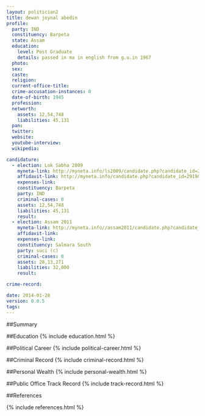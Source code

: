 ```yaml
---
layout: politician2
title: dewan joynal abedin
profile: 
  party: IND
  constituency: Barpeta
  state: Assam
  education: 
    level: Post Graduate
    details: passed in ma in english from g.u.in 1967
  photo: 
  sex: 
  caste: 
  religion: 
  current-office-title: 
  crime-accusation-instances: 0
  date-of-birth: 1945
  profession: 
  networth: 
    assets: 12,54,748
    liabilities: 45,131
  pan: 
  twitter: 
  website: 
  youtube-interview: 
  wikipedia: 

candidature: 
  - election: Lok Sabha 2009
    myneta-link: http://myneta.info/ls2009/candidate.php?candidate_id=2919
    affidavit-link: http://myneta.info/candidate.php?candidate_id=2919&scan=original
    expenses-link: 
    constituency: Barpeta 
    party: IND
    criminal-cases: 0
    assets: 12,54,748
    liabilities: 45,131
    result:  
  - election: Assam 2011
    myneta-link: http://myneta.info//assam2011/candidate.php?candidate_id=798
    affidavit-link: 
    expenses-link: 
    constituency: Salmara South 
    party: suci (c)
    criminal-cases: 0
    assets: 28,13,271
    liabilities: 32,000
    result:  

crime-record: 

date: 2014-01-28
version: 0.0.5
tags: 
---
```

##Summary


##Education
{% include education.html %}


##Political Career
{% include political-career.html %}


##Criminal Record
{% include criminal-record.html %}


##Personal Wealth
{% include personal-wealth.html %}


##Public Office Track Record
{% include track-record.html %}


##References


{% include references.html %}